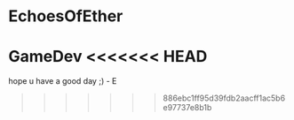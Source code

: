 # EchoesOfEther
GameDev
<<<<<<< HEAD
=======

hope u have a good day ;) - E
>>>>>>> 886ebc1ff95d39fdb2aacff1ac5b6e97737e8b1b
